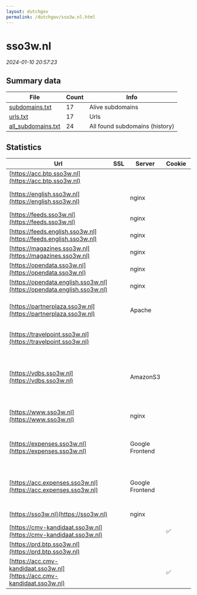 ```yaml
---
layout: dutchgov
permalink: /dutchgov/sso3w.nl.html
---
```



# sso3w.nl
*2024-01-10 20:57:23*
## Summary data


| File       | Count | Info |
|------------|-------|------|
|[subdomains.txt](/data/sso3w.nl/subdomains.txt)|17|Alive subdomains|
|[urls.txt](/data/sso3w.nl/urls.txt)|17|Urls|
|[all_subdomains.txt](/data/sso3w.nl/all_subdomains.txt)|24|All found subdomains (history)|


## Statistics


| Url | SSL | Server | Cookie | HSTS | CSP | XFO | XXP | RP | Tech |Title |
|------------|-------|------|------|------|------|------|------|------|------|------|
|[https://acc.btp.sso3w.nl](https://acc.btp.sso3w.nl)| || |:white_check_mark: | | | | :white_check_mark: |HSTS||
|[https://english.sso3w.nl](https://english.sso3w.nl)| |nginx| |:white_check_mark: |:warning: | :white_check_mark: | :white_check_mark: | :white_check_mark: |Bloomreach HSTS Nginx|3W | SSO3W-Engli...|
|[https://feeds.sso3w.nl](https://feeds.sso3w.nl)| |nginx| |:white_check_mark: | | :white_check_mark: | :white_check_mark: | :white_check_mark: |HSTS Nginx||
|[https://feeds.english.sso3w.nl](https://feeds.english.sso3w.nl)| |nginx| |:white_check_mark: | | :white_check_mark: | :white_check_mark: | :white_check_mark: |HSTS Nginx||
|[https://magazines.sso3w.nl](https://magazines.sso3w.nl)| |nginx| |:white_check_mark: |:warning: | :white_check_mark: | :white_check_mark: | :white_check_mark: |HSTS Nginx||
|[https://opendata.sso3w.nl](https://opendata.sso3w.nl)| |nginx| |:white_check_mark: | | :white_check_mark: | :white_check_mark: | :white_check_mark: |HSTS Nginx||
|[https://opendata.english.sso3w.nl](https://opendata.english.sso3w.nl)| |nginx| |:white_check_mark: | | :white_check_mark: | :white_check_mark: | :white_check_mark: |HSTS Nginx||
|[https://partnerplaza.sso3w.nl](https://partnerplaza.sso3w.nl)| |Apache| |:white_check_mark: |:warning: | :white_check_mark: | :white_check_mark: | :white_check_mark: |Apache HTTP Server HSTS||
|[https://travelpoint.sso3w.nl](https://travelpoint.sso3w.nl)| || |:white_check_mark: | | | :white_check_mark: | :white_check_mark: |Azure Azure Front Door HSTS|Atriis|
|[https://vdbs.sso3w.nl](https://vdbs.sso3w.nl)| |AmazonS3| |:white_check_mark: | | :white_check_mark: | :white_check_mark: | :white_check_mark: |Amazon CloudFront Amazon S3 Amazon Web Services HSTS|VDBS|
|[https://www.sso3w.nl](https://www.sso3w.nl)| |nginx| |:white_check_mark: |:warning: | :white_check_mark: | :white_check_mark: | :white_check_mark: |Bloomreach HSTS Nginx|WereldWijdWerken...|
|[https://expenses.sso3w.nl](https://expenses.sso3w.nl)| |Google Frontend| | | | | | :white_check_mark: |Google Cloud Google Cloud CDN HTTP/3|Yokoy|
|[https://acc.expenses.sso3w.nl](https://acc.expenses.sso3w.nl)| |Google Frontend| | | | | | :white_check_mark: |Google Cloud Google Cloud CDN HTTP/3|Yokoy|
|[https://sso3w.nl](https://sso3w.nl)| |nginx| |:white_check_mark: |:warning: | :white_check_mark: | :white_check_mark: | :white_check_mark: |HSTS Nginx|301 Moved Perman...|
|[https://cmv-kandidaat.sso3w.nl](https://cmv-kandidaat.sso3w.nl)| ||:white_check_mark: |:white_check_mark: | | | | :white_check_mark: |Azure HSTS|BuZa 3W|
|[https://prd.btp.sso3w.nl](https://prd.btp.sso3w.nl)| || |:white_check_mark: | | | | :white_check_mark: |HSTS||
|[https://acc.cmv-kandidaat.sso3w.nl](https://acc.cmv-kandidaat.sso3w.nl)| ||:white_check_mark: |:white_check_mark: | | | | :white_check_mark: |Azure HSTS|BuZa 3W|